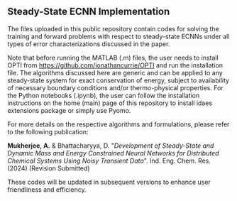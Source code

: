 ## Steady-State ECNN Implementation

The files uploaded in this public repository contain codes for solving the training and forward problems with respect to steady-state ECNNs under all types 
of error characterizations discussed in the paper. 

Note that before running the MATLAB (.m) files, the user needs to install OPTI from https://github.com/jonathancurrie/OPTI and run the installation file. The algorithms
discussed here are generic and can be applied to any steady-state system for exact conservation of energy, subject to availability of necessary boundary conditions and/or 
thermo-physical properties. For the Python notebooks (.ipynb), the user can follow the installation instructions on the home (main) page of this repository to install idaes 
extensions package or simply use Pyomo. 

For more details on the respective algorithms and formulations, please refer to the following publication:

**Mukherjee, A.** & Bhattacharyya, D. "*Development of Steady-State and Dynamic Mass and Energy Constrained Neural Networks for Distributed Chemical Systems 
Using Noisy Transient Data*". Ind. Eng. Chem. Res. (2024) (Revision Submitted)

These codes will be updated in subsequent versions to enhance user friendliness and efficiency. 

